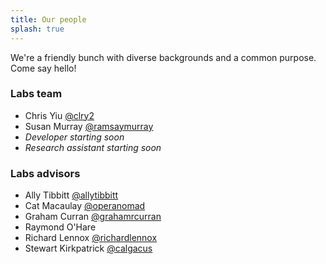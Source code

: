 ```yaml
---
title: Our people
splash: true
---
```


We're a friendly bunch with diverse backgrounds and a common purpose. Come say hello!

### Labs team

- Chris Yiu [@clry2](https://twitter.com/clry2)
- Susan Murray [@ramsaymurray](https://twitter.com/ramsaymurray)
- *Developer starting soon*
- *Research assistant starting soon*

### Labs advisors

- Ally Tibbitt [@allytibbitt](https://twitter.com/allytibbitt)
- Cat Macaulay [@operanomad](https://twitter.com/operanomad)
- Graham Curran [@grahamrcurran](https://twitter.com/grahamrcurran)
- Raymond O'Hare
- Richard Lennox [@richardlennox](https://twitter.com/richardlennox)
- Stewart Kirkpatrick [@calgacus](https://twitter.com/calgacus)